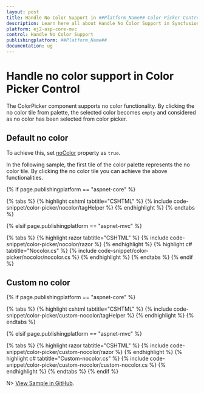 ```yaml
---
layout: post
title: Handle No Color Support in ##Platform_Name## Color Picker Control | Syncfusion
description: Learn here all about Handle No Color Support in Syncfusion ##Platform_Name## Color Picker control of Syncfusion Essential JS 2 and more.
platform: ej2-asp-core-mvc
control: Handle No Color Support
publishingplatform: ##Platform_Name##
documentation: ug
---
```


# Handle no color support in Color Picker Control

The ColorPicker component supports no color functionality. By clicking the no color tile from palette, the selected color becomes `empty` and considered as no color has been selected from color picker.

## Default no color

To achieve this, set [noColor](https://help.syncfusion.com/cr/aspnetcore-js2/Syncfusion.EJ2.Inputs.ColorPicker.html#Syncfusion_EJ2_Inputs_ColorPicker_NoColor) property as `true`.

In the following sample, the first tile of the color palette represents the no color tile. By clicking the no color tile you can achieve the above functionalities.

{% if page.publishingplatform == "aspnet-core" %}

{% tabs %}
{% highlight cshtml tabtitle="CSHTML" %}
{% include code-snippet/color-picker/nocolor/tagHelper %}
{% endhighlight %}
{% endtabs %}

{% elsif page.publishingplatform == "aspnet-mvc" %}

{% tabs %}
{% highlight razor tabtitle="CSHTML" %}
{% include code-snippet/color-picker/nocolor/razor %}
{% endhighlight %}
{% highlight c# tabtitle="Nocolor.cs" %}
{% include code-snippet/color-picker/nocolor/nocolor.cs %}
{% endhighlight %}
{% endtabs %}
{% endif %}



## Custom no color

{% if page.publishingplatform == "aspnet-core" %}

{% tabs %}
{% highlight cshtml tabtitle="CSHTML" %}
{% include code-snippet/color-picker/custom-nocolor/tagHelper %}
{% endhighlight %}
{% endtabs %}

{% elsif page.publishingplatform == "aspnet-mvc" %}

{% tabs %}
{% highlight razor tabtitle="CSHTML" %}
{% include code-snippet/color-picker/custom-nocolor/razor %}
{% endhighlight %}
{% highlight c# tabtitle="Custom-nocolor.cs" %}
{% include code-snippet/color-picker/custom-nocolor/custom-nocolor.cs %}
{% endhighlight %}
{% endtabs %}
{% endif %}

N> [View Sample in GitHub](https://github.com/SyncfusionExamples/ASP-NET-Core-UG-Examples/tree/main/ColorPicker/ColorPickerSample).